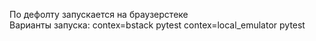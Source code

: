 По дефолту запускается на браузерстеке  
Варианты запуска:
contex=bstack  pytest
contex=local_emulator pytest

